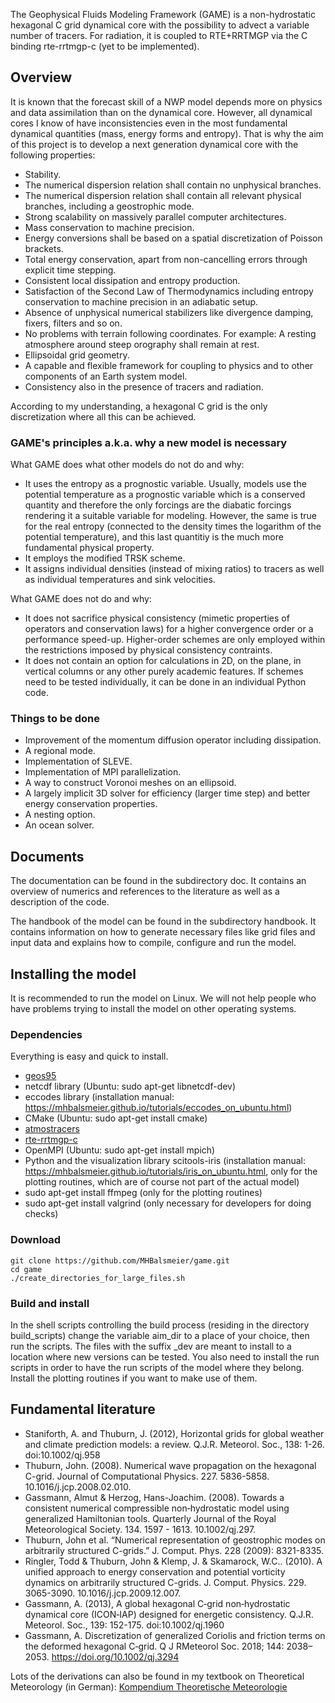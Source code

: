 The Geophysical Fluids Modeling Framework (GAME) is a non-hydrostatic hexagonal C grid dynamical core with the possibility to advect a variable number of tracers. For radiation, it is coupled to RTE+RRTMGP via the C binding rte-rrtmgp-c (yet to be implemented).

## Overview

It is known that the forecast skill of a NWP model depends more on physics and data assimilation than on the dynamical core. However, all dynamical cores I know of have inconsistencies even in the most fundamental dynamical quantities (mass, energy forms and entropy). That is why the aim of this project is to develop a next generation dynamical core with the following properties:

* Stability.
* The numerical dispersion relation shall contain no unphysical branches.
* The numerical dispersion relation shall contain all relevant physical branches, including a geostrophic mode.
* Strong scalability on massively parallel computer architectures.
* Mass conservation to machine precision.
* Energy conversions shall be based on a spatial discretization of Poisson brackets.
* Total energy conservation, apart from non-cancelling errors through explicit time stepping.
* Consistent local dissipation and entropy production.
* Satisfaction of the Second Law of Thermodynamics including entropy conservation to machine precision in an adiabatic setup.
* Absence of unphysical numerical stabilizers like divergence damping, fixers, filters and so on.
* No problems with terrain following coordinates. For example: A resting atmosphere around steep orography shall remain at rest.
* Ellipsoidal grid geometry.
* A capable and flexible framework for coupling to physics and to other components of an Earth system model.
* Consistency also in the presence of tracers and radiation.

According to my understanding, a hexagonal C grid is the only discretization where all this can be achieved.

### GAME's principles a.k.a. why a new model is necessary

What GAME does what other models do not do and why:

* It uses the entropy as a prognostic variable. Usually, models use the potential temperature as a prognostic variable which is a conserved quantity and therefore the only forcings are the diabatic forcings rendering it a suitable variable for modeling. However, the same is true for the real entropy (connected to the density times the logarithm of the potential temperature), and this last quantitiy is the much more fundamental physical property.
* It employs the modified TRSK scheme.
* It assigns individual densities (instead of mixing ratios) to tracers as well as individual temperatures and sink velocities.

What GAME does not do and why:

* It does not sacrifice physical consistency (mimetic properties of operators and conservation laws) for a higher convergence order or a performance speed-up. Higher-order schemes are only employed within the restrictions imposed by physical consistency contraints.
* It does not contain an option for calculations in 2D, on the plane, in vertical columns or any other purely academic features. If schemes need to be tested individually, it can be done in an individual Python code.

### Things to be done

* Improvement of the momentum diffusion operator including dissipation.
* A regional mode.
* Implementation of SLEVE.
* Implementation of MPI parallelization.
* A way to construct Voronoi meshes on an ellipsoid.
* A largely implicit 3D solver for efficiency (larger time step) and better energy conservation properties.
* A nesting option.
* An ocean solver.

## Documents

The documentation can be found in the subdirectory doc. It contains an overview of numerics and references to the literature as well as a description of the code.

The handbook of the model can be found in the subdirectory handbook. It contains information on how to generate necessary files like grid files and input data and explains how to compile, configure and run the model.

## Installing the model

It is recommended to run the model on Linux. We will not help people who have problems trying to install the model on other operating systems.

### Dependencies

Everything is easy and quick to install.

* [geos95](https://github.com/MHBalsmeier/geos95)
* netcdf library (Ubuntu: sudo apt-get libnetcdf-dev)
* eccodes library (installation manual: https://mhbalsmeier.github.io/tutorials/eccodes_on_ubuntu.html)
* CMake (Ubuntu: sudo apt-get install cmake)
* [atmostracers](https://github.com/MHBalsmeier/atmostracers)
* [rte-rrtmgp-c](https://github.com/MHBalsmeier/rte-rrtmgp-c)
* OpenMPI (Ubuntu: sudo apt-get install mpich)
* Python and the visualization library scitools-iris (installation manual: https://mhbalsmeier.github.io/tutorials/iris_on_ubuntu.html, only for the plotting routines, which are of course not part of the actual model)
* sudo apt-get install ffmpeg (only for the plotting routines)
* sudo apt-get install valgrind (only necessary for developers for doing checks)

### Download

	git clone https://github.com/MHBalsmeier/game.git
	cd game
	./create_directories_for_large_files.sh

### Build and install

In the shell scripts controlling the build process (residing in the directory build\_scripts) change the variable aim\_dir to a place of your choice, then run the scripts. The files with the suffix \_dev are meant to install to a location where new versions can be tested. You also need to install the run scripts in order to have the run scripts of the model where they belong. Install the plotting routines if you want to make use of them.

## Fundamental literature

* Staniforth, A. and Thuburn, J. (2012), Horizontal grids for global weather and climate prediction models: a review. Q.J.R. Meteorol. Soc., 138: 1-26. doi:10.1002/qj.958
* Thuburn, John. (2008). Numerical wave propagation on the hexagonal C-grid. Journal of Computational Physics. 227. 5836-5858. 10.1016/j.jcp.2008.02.010. 
* Gassmann, Almut & Herzog, Hans-Joachim. (2008). Towards a consistent numerical compressible non‐hydrostatic model using generalized Hamiltonian tools. Quarterly Journal of the Royal Meteorological Society. 134. 1597 - 1613. 10.1002/qj.297.
* Thuburn, John et al. “Numerical representation of geostrophic modes on arbitrarily structured C-grids.” J. Comput. Phys. 228 (2009): 8321-8335.
* Ringler, Todd & Thuburn, John & Klemp, J. & Skamarock, W.C.. (2010). A unified approach to energy conservation and potential vorticity dynamics on arbitrarily structured C-grids. J. Comput. Physics. 229. 3065-3090. 10.1016/j.jcp.2009.12.007.
* Gassmann, A. (2013), A global hexagonal C‐grid non‐hydrostatic dynamical core (ICON‐IAP) designed for energetic consistency. Q.J.R. Meteorol. Soc., 139: 152-175. doi:10.1002/qj.1960
* Gassmann, A. Discretization of generalized Coriolis and friction terms on the deformed hexagonal C‐grid. Q J RMeteorol Soc. 2018; 144: 2038– 2053. https://doi.org/10.1002/qj.3294

Lots of the derivations can also be found in my textbook on Theoretical Meteorology (in German): [Kompendium Theoretische Meteorologie](https://raw.githubusercontent.com/MHBalsmeier/kompendium/master/kompendium.pdf)




